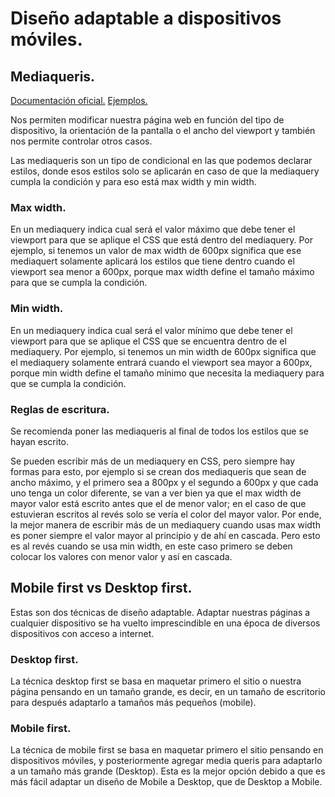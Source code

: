 ﻿# Diseño adaptable a dispositivos móviles.

## Mediaqueris.

[Documentación oficial.](https://developer.mozilla.org/es/docs/Web/CSS/Media_Queries/Using_media_queries)
[Ejemplos.](https://github.com/Juan122113/CursoCSS/tree/main/11-MediaQueris)

Nos permiten modificar nuestra página web en función del tipo de dispositivo, la orientación de la pantalla o el ancho del viewport y también nos permite controlar otros casos.

Las mediaqueris son un tipo de condicional en las que podemos declarar estilos, donde esos estilos solo se aplicarán en caso de que la mediaquery cumpla la condición y para eso está max width y min width.

### Max width.

En un mediaquery indica cual será el valor máximo que debe tener el viewport para que se aplique el CSS que está dentro del mediaquery. Por ejemplo, si tenemos un valor de max width de 600px significa que ese mediaquert solamente aplicará los estilos que tiene dentro cuando el viewport sea menor a 600px, porque max width define el tamaño máximo para que se cumpla la condición.

### Min width.

En un mediaquery indica cual será el valor mínimo que debe tener el viewport para que se aplique el CSS que se encuentra dentro de el mediaquery. Por ejemplo, si tenemos un min width de 600px significa que el mediaquery solamente entrará cuando el viewport sea mayor a 600px, porque min width define el tamaño mínimo que necesita la mediaquery para que se cumpla la condición.

### Reglas de escritura.

Se recomienda poner las mediaqueris al final de todos los estilos que se hayan escrito.

Se pueden escribir más de un mediaquery en CSS, pero siempre hay formas para esto, por ejemplo si se crean dos mediaqueris que sean de ancho máximo, y el primero sea a 800px y el segundo a 600px y que cada uno tenga un color diferente, se van a ver bien ya que el max width de mayor valor está escrito antes que el de menor valor; en el caso de que estuvieran escritos al revés solo se vería el color del mayor valor. Por ende, la mejor manera de escribir más de un mediaquery cuando usas max width es poner siempre el valor mayor al principio y de ahí en cascada. Pero esto es al revés cuando se usa min width, en este caso primero se deben colocar los valores con menor valor y así en cascada.

## Mobile first vs Desktop first.

Estas son dos técnicas de diseño adaptable. Adaptar nuestras páginas a cualquier dispositivo se ha vuelto imprescindible en una época de diversos dispositivos con acceso a internet.

### Desktop first.

La técnica desktop first se basa en maquetar primero el sitio o nuestra página pensando en un tamaño grande, es decir, en un tamaño de escritorio para después adaptarlo a tamaños más pequeños (mobile).

### Mobile first.

La técnica de mobile first se basa en maquetar primero el sitio pensando en dispositivos móviles, y posteriormente agregar media queris para adaptarlo a un tamaño más grande (Desktop). Esta es la mejor opción debido a que es más fácil adaptar un diseño de Mobile a Desktop, que de Desktop a Mobile.


